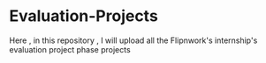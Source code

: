 # Evaluation-Projects
Here , in this repository , I will upload all the Flipnwork's  internship's  evaluation project phase projects
